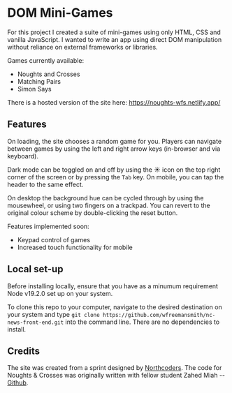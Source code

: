 # DOM Mini-Games

For this project I created a suite of mini-games using only HTML, CSS and vanilla JavaScript. I wanted to write an app using direct DOM manipulation without reliance on external frameworks or libraries.

Games currently available:
- Noughts and Crosses
- Matching Pairs
- Simon Says

There is a hosted version of the site here: https://noughts-wfs.netlify.app/

## Features

On loading, the site chooses a random game for you. Players can navigate between games by using the left and right arrow keys (in-browser and via keyboard).

Dark mode can be toggled on and off by using the ☀️ icon on the top right corner of the screen or by pressing the `Tab` key. On mobile, you can tap the header to the same effect.

On desktop the background hue can be cycled through by using the mousewheel, or using two fingers on a trackpad. You can revert to the original colour scheme by double-clicking the reset button.

Features implemented soon:
- Keypad control of games
- Increased touch functionality for mobile


## Local set-up

Before installing locally, ensure that you have as a minumum requirement Node v19.2.0 set up on your system.

To clone this repo to your computer, navigate to the desired destination on your system and type ```git clone https://github.com/wfreemansmith/nc-news-front-end.git``` into the command line. There are no dependencies to install.

## Credits

The site was created from a sprint designed by [Northcoders](www.northcoders.com). The code for Noughts & Crosses was originally written with fellow student Zahed Miah -- [Github](https://github.com/zahedmiah).